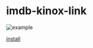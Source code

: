 # imdb-kinox-link

![example](https://i.imgur.com/TA9QK8J.jpg)

[install](http://github.com/fire-hawk-86/imdb-kinox-link/raw/master/imdb-kinox-link.user.js)
